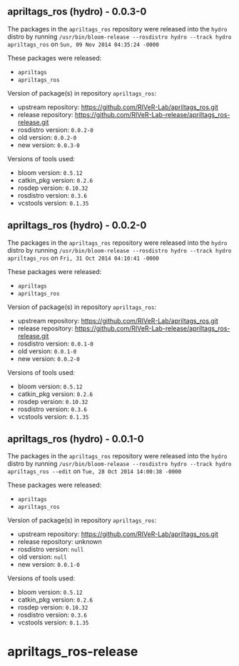 ## apriltags_ros (hydro) - 0.0.3-0

The packages in the `apriltags_ros` repository were released into the `hydro` distro by running `/usr/bin/bloom-release --rosdistro hydro --track hydro apriltags_ros` on `Sun, 09 Nov 2014 04:35:24 -0000`

These packages were released:
- `apriltags`
- `apriltags_ros`

Version of package(s) in repository `apriltags_ros`:
- upstream repository: https://github.com/RIVeR-Lab/apriltags_ros.git
- release repository: https://github.com/RIVeR-Lab-release/apriltags_ros-release.git
- rosdistro version: `0.0.2-0`
- old version: `0.0.2-0`
- new version: `0.0.3-0`

Versions of tools used:
- bloom version: `0.5.12`
- catkin_pkg version: `0.2.6`
- rosdep version: `0.10.32`
- rosdistro version: `0.3.6`
- vcstools version: `0.1.35`


## apriltags_ros (hydro) - 0.0.2-0

The packages in the `apriltags_ros` repository were released into the `hydro` distro by running `/usr/bin/bloom-release --rosdistro hydro --track hydro apriltags_ros` on `Fri, 31 Oct 2014 04:10:41 -0000`

These packages were released:
- `apriltags`
- `apriltags_ros`

Version of package(s) in repository `apriltags_ros`:
- upstream repository: https://github.com/RIVeR-Lab/apriltags_ros.git
- release repository: https://github.com/RIVeR-Lab-release/apriltags_ros-release.git
- rosdistro version: `0.0.1-0`
- old version: `0.0.1-0`
- new version: `0.0.2-0`

Versions of tools used:
- bloom version: `0.5.12`
- catkin_pkg version: `0.2.6`
- rosdep version: `0.10.32`
- rosdistro version: `0.3.6`
- vcstools version: `0.1.35`


## apriltags_ros (hydro) - 0.0.1-0

The packages in the `apriltags_ros` repository were released into the `hydro` distro by running `/usr/bin/bloom-release --rosdistro hydro --track hydro apriltags_ros --edit` on `Tue, 28 Oct 2014 14:00:38 -0000`

These packages were released:
- `apriltags`
- `apriltags_ros`

Version of package(s) in repository `apriltags_ros`:
- upstream repository: https://github.com/RIVeR-Lab/apriltags_ros.git
- release repository: unknown
- rosdistro version: `null`
- old version: `null`
- new version: `0.0.1-0`

Versions of tools used:
- bloom version: `0.5.12`
- catkin_pkg version: `0.2.6`
- rosdep version: `0.10.32`
- rosdistro version: `0.3.6`
- vcstools version: `0.1.35`


apriltags_ros-release
=====================
